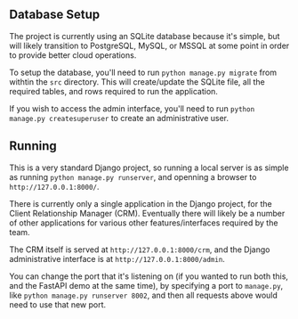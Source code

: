 
## Database Setup

The project is currently using an SQLite database because it's simple, but will likely transition to PostgreSQL, MySQL, or MSSQL at some point in order to provide better cloud operations.

To setup the database, you'll need to run `python manage.py migrate` from withtin the `src` directory. This will create/update the SQLite file, all the required tables, and rows required to run the application.

If you wish to access the admin interface, you'll need to run `python manage.py createsuperuser` to create an administrative user.

## Running 

This is a very standard Django project, so running a local server is as simple as running `python manage.py runserver`, and openning a browser to `http://127.0.0.1:8000/`.

There is currently only a single application in the Django project, for the Client Relationship Manager (CRM). Eventually there will likely be a number of other applications for various other features/interfaces required by the team.

The CRM itself is served at `http://127.0.0.1:8000/crm`, and the Django administrative interface is at `http://127.0.0.1:8000/admin`.

You can change the port that it's listening on (if you wanted to run both this, and the FastAPI demo at the same time), by specifying a port to `manage.py`, like `python manage.py runserver 8002`, and then all requests above would need to use that new port.